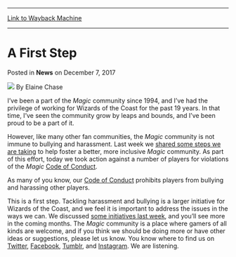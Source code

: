 
---
[Link to Wayback Machine](https://web.archive.org/web/20171209063002/https://magic.wizards.com/en/articles/archive/news/first-step-2017-12-07)

[_metadata_:author]:- "Elaine Chase"
[_metadata_:description]:- "Elaine Chase addresses a community issue."
[_metadata_:generator]:- "Drupal 7 (http://drupal.org)"
[_metadata_:node]:- "1236276"
[_metadata_:publish_date]:- "2017-12-07"
[_metadata_:source]:- "div-main-content"
[_metadata_:title]:- "A First Step"
[_metadata_:wayback_capture_timestamp]:- "2017-12-09 06:30:02"
[_metadata_:wayback_raw_url]:- "https://web.archive.org/web/20171209063002id_/https://magic.wizards.com/en/articles/archive/news/first-step-2017-12-07"
[_metadata_:wayback_url]:- "https://magic.wizards.com/en/articles/archive/news/first-step-2017-12-07"
---


A First Step
============



 Posted in **News**
 on December 7, 2017 






![](https://media.magic.wizards.com/styles/auth_small/public/images/person/authorpic_elainechase.jpg)
By Elaine Chase











I’ve been a part of the *Magic* community since 1994, and I’ve had the privilege of working for Wizards of the Coast for the past 19 years. In that time, I’ve seen the community grow by leaps and bounds, and I’ve been proud to be a part of it.


However, like many other fan communities, the *Magic* community is not immune to bullying and harassment. Last week we [shared some steps we are taking](https://magic.wizards.com/en/articles/archive/news/taking-action-harassment-and-bullying-2017-11-28) to help foster a better, more inclusive *Magic* community. As part of this effort, today we took action against a number of players for violations of the *Magic* [Code of Conduct](https://company.wizards.com/legal/code-conduct).


As many of you know, our [Code of Conduct](https://company.wizards.com/legal/code-conduct) prohibits players from bullying and harassing other players.


This is a first step. Tackling harassment and bullying is a larger initiative for Wizards of the Coast, and we feel it is important to address the issues in the ways we can. We discussed [some initiatives last week](https://magic.wizards.com/en/articles/archive/news/taking-action-harassment-and-bullying-2017-11-28), and you’ll see more in the coming months. The *Magic* community is a place where gamers of all kinds are welcome, and if you think we should be doing more or have other ideas or suggestions, please let us know. You know where to find us on [Twitter](https://twitter.com/wizards_help), [Facebook](https://www.facebook.com/MagicTheGathering/), [Tumblr](http://wizardsmagic.tumblr.com/), and [Instagram](https://www.instagram.com/wizards_magic). We are listening.







